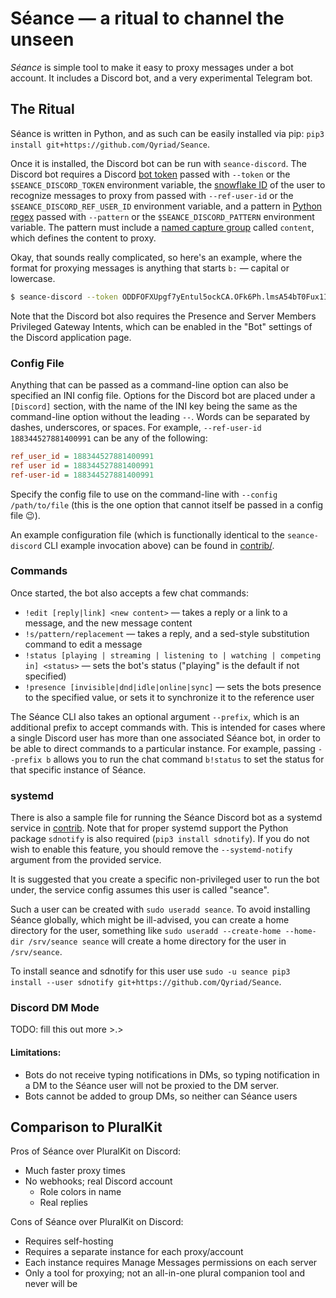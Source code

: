# Séance — a ritual to channel the unseen

*Séance* is simple tool to make it easy to proxy messages under a bot account. It includes a Discord bot, and a very experimental Telegram bot.

## The Ritual

Séance is written in Python, and as such can be easily installed via pip: `pip3 install git+https://github.com/Qyriad/Seance`.

Once it is installed, the Discord bot can be run with `seance-discord`. The Discord bot requires a Discord [bot token](https://discord.com/developers/applications) passed with `--token` or the `$SEANCE_DISCORD_TOKEN` environment variable, the [snowflake ID](https://discord.com/developers/docs/resources/user#user-object-user-structure) of the user to recognize messages to proxy from passed with `--ref-user-id` or the `$SEANCE_DISCORD_REF_USER_ID` environment variable, and a pattern in [Python regex](https://docs.python.org/3/library/re.html#regular-expression-syntax) passed with `--pattern` or the `$SEANCE_DISCORD_PATTERN` environment variable. The pattern must include a [named capture group](https://docs.python.org/3/library/re.html#index-17) called `content`, which defines the content to proxy.

Okay, that sounds really complicated, so here's an example, where the format for proxying messages is anything that starts `b:` — capital or lowercase.

```sh
$ seance-discord --token ODDFOFXUpgf7yEntul5ockCA.OFk6Ph.lmsA54bT0Fux1IpsYvey5XuZk04 --ref-user-id 188344527881400991 --pattern "[bB]:(?P<content>.*)"
```

Note that the Discord bot also requires the Presence and Server Members Privileged Gateway Intents, which can be enabled in the "Bot" settings of the Discord application page.

### Config File

Anything that can be passed as a command-line option can also be specified an INI config file. Options for the Discord bot are placed under a `[Discord]` section, with the name of the INI key being the same as the command-line option without the leading `--`. Words can be separated by dashes, underscores, or spaces. For example, `--ref-user-id 188344527881400991` can be any of the following:
```ini
ref_user_id = 188344527881400991
ref user id = 188344527881400991
ref-user-id = 188344527881400991
```

Specify the config file to use on the command-line with `--config /path/to/file` (this is the one option that cannot itself be passed in a config file 😉).

An example configuration file (which is functionally identical to the `seance-discord` CLI example invocation above) can be found in [contrib/](contrib/seance.ini).

### Commands

Once started, the bot also accepts a few chat commands:
- `!edit [reply|link] <new content>` — takes a reply or a link to a message, and the new message content
- `!s/pattern/replacement` — takes a reply, and a sed-style substitution command to edit a message
- `!status [playing | streaming | listening to | watching | competing in] <status>` — sets the bot's status ("playing" is the default if not specified)
- `!presence [invisible|dnd|idle|online|sync]` — sets the bots presence to the specified value, or sets it to synchronize it to the reference user

The Séance CLI also takes an optional argument `--prefix`, which is an additional prefix to accept commands with. This is intended for cases where a single Discord user has more than one associated Séance bot, in order to be able to direct commands to a particular instance. For example, passing `--prefix b` allows you to run the chat command `b!status` to set the status for that specific instance of Séance.

### systemd

There is also a sample file for running the Séance Discord bot as a systemd service in [contrib](contrib/seance-discord.service). Note that for proper systemd support the Python package `sdnotify` is also required (`pip3 install sdnotify`). If you do not wish to enable this feature, you should remove the `--systemd-notify` argument from the provided service. 

It is suggested that you create a specific non-privileged user to run the bot under, the service config assumes this user is called "seance". 

Such a user can be created with `sudo useradd seance`. To avoid installing Séance globally, which might be ill-advised, you can create a home directory for the user, something like `sudo useradd --create-home --home-dir /srv/seance seance` will create a home directory for the user in `/srv/seance`. 

To install seance and sdnotify for this user use `sudo -u seance pip3 install --user sdnotify git+https://github.com/Qyriad/Seance`.


### Discord DM Mode

TODO: fill this out more >.>

#### Limitations:

- Bots do not receive typing notifications in DMs, so typing notification in a DM to the Séance user will not be proxied to the DM server.
- Bots cannot be added to group DMs, so neither can Séance users


## Comparison to PluralKit

Pros of Séance over PluralKit on Discord:
- Much faster proxy times
- No webhooks; real Discord account
  - Role colors in name
  - Real replies

Cons of Séance over PluralKit on Discord:
- Requires self-hosting
- Requires a separate instance for each proxy/account
- Each instance requires Manage Messages permissions on each server
- Only a tool for proxying; not an all-in-one plural companion tool and never will be
